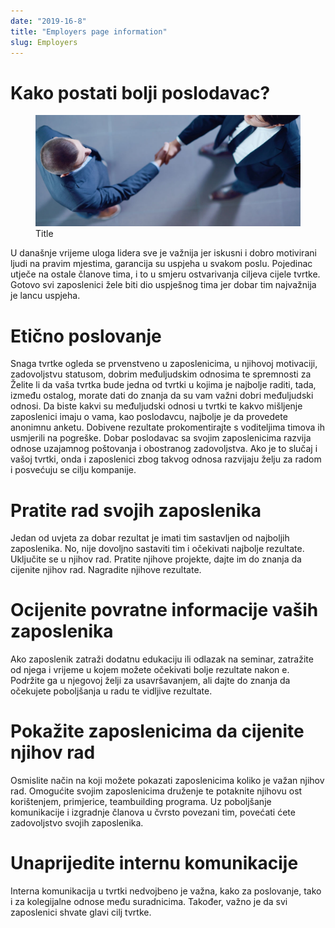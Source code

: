 ```yaml
---
date: "2019-16-8"
title: "Employers page information"
slug: Employers
---
```


# Kako postati bolji poslodavac?

<figure class="figure">
    <img src="./images/poslodavci.jpg" alt="Title"/>
    <figcaption class="figure__caption">Title</figcaption>
</figure>

U današnje vrijeme uloga lidera sve je važnija jer iskusni i dobro motivirani ljudi na pravim mjestima, garancija su uspjeha u svakom poslu.
Pojedinac utječe na ostale članove tima, i to u smjeru ostvarivanja ciljeva cijele tvrtke. Gotovo svi zaposlenici žele biti dio uspješnog tima jer dobar tim najvažnija je  lancu uspjeha.

# Etično poslovanje
Snaga tvrtke ogleda se prvenstveno u zaposlenicima, u njihovoj motivaciji, zadovoljstvu statusom, dobrim međuljudskim odnosima te spremnosti za 
Želite li da vaša tvrtka bude jedna od tvrtki u kojima je najbolje raditi, tada, između ostalog, morate dati do znanja da su vam važni dobri međuljudski odnosi. Da biste kakvi su međuljudski odnosi 
u tvrtki te kakvo mišljenje zaposlenici imaju o vama, kao poslodavcu, najbolje je da provedete anonimnu anketu. Dobivene rezultate prokomentirajte s voditeljima timova ih usmjerili na pogreške. 
Dobar poslodavac sa svojim zaposlenicima razvija odnose uzajamnog poštovanja i obostranog zadovoljstva. Ako je to slučaj i vašoj tvrtki, 
onda i zaposlenici zbog takvog odnosa razvijaju želju za radom i posvećuju se cilju kompanije.

# Pratite rad svojih zaposlenika
 Jedan od uvjeta za dobar rezultat je imati tim sastavljen od najboljih zaposlenika. No, nije dovoljno sastaviti tim i očekivati najbolje rezultate. 
Uključite se u njihov rad. Pratite njihove projekte, dajte im do znanja da cijenite njihov rad. Nagradite njihove rezultate.

# Ocijenite povratne informacije vaših zaposlenika
Ako zaposlenik zatraži dodatnu edukaciju ili odlazak na seminar, zatražite od njega i vrijeme u kojem možete očekivati bolje rezultate nakon e.
Podržite ga u njegovoj želji za usavršavanjem, ali dajte do znanja da očekujete poboljšanja u radu te vidljive rezultate.
 
# Pokažite zaposlenicima da cijenite njihov rad
Osmislite način na koji možete pokazati zaposlenicima koliko je važan njihov rad. Omogućite svojim zaposlenicima druženje te potaknite njihovu ost korištenjem, primjerice,
teambuilding programa. Uz poboljšanje komunikacije i izgradnje članova u čvrsto povezani tim, povećati ćete zadovoljstvo svojih zaposlenika.

# Unaprijedite internu komunikacije
Interna komunikacija u tvrtki nedvojbeno je važna, kako za poslovanje, tako i za kolegijalne odnose među suradnicima. 
Također, važno je da svi zaposlenici shvate glavi cilj tvrtke.
